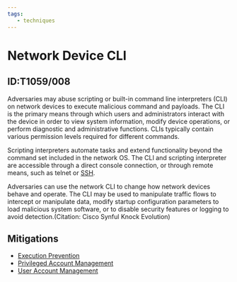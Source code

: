 ```yaml
---
tags:
   - techniques
---
```

# Network Device CLI
## ID:T1059/008
Adversaries may abuse scripting or built-in command line interpreters (CLI) on network devices to execute malicious command and payloads. The CLI is the primary means through which users and administrators interact with the device in order to view system information, modify device operations, or perform diagnostic and administrative functions. CLIs typically contain various permission levels required for different commands. 

Scripting interpreters automate tasks and extend functionality beyond the command set included in the network OS. The CLI and scripting interpreter are accessible through a direct console connection, or through remote means, such as telnet or [SSH](/mitre/techniques/T1021/004).

Adversaries can use the network CLI to change how network devices behave and operate. The CLI may be used to manipulate traffic flows to intercept or manipulate data, modify startup configuration parameters to load malicious system software, or to disable security features or logging to avoid detection.(Citation: Cisco Synful Knock Evolution)
## Mitigations
* [Execution Prevention](/mitre/mitigations/M1038)
* [Privileged Account Management](/mitre/mitigations/M1026)
* [User Account Management](/mitre/mitigations/M1018)
